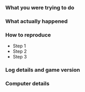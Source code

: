 <!-- Thanks for taking the time to submit a thorough issue report for Destionation Sol! :-)
Please fill out whichever details below seem relevant to your issue.
Note that suggestions, general questions & support should go in the forum:
* http://forum.terasology.org/forum/destination-sol.57/
Bug reports and crashes likely resulting from bugs in the engine go here on GitHub. -->

### What you were trying to do

### What actually happened

### How to reproduce

* Step 1
* Step 2
* Step 3

### Log details and game version

### Computer details

